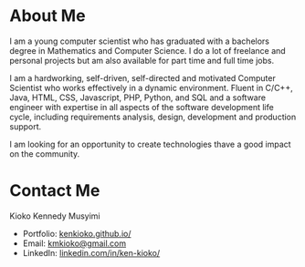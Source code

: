 <!---
kenkioko/kenkioko is a ✨ special ✨ repository because its `README.md` (this file) appears on your GitHub profile.
You can click the Preview link to take a look at your changes.
--->

# About Me
I am a young computer scientist who has graduated with a bachelors degree in Mathematics and Computer Science. 
I do a lot of freelance and personal projects but am also available for part time and full time jobs. 

I am a hardworking, self-driven, self-directed and motivated Computer Scientist who works effectively in a dynamic environment. Fluent in C/C++, Java, HTML, CSS, Javascript, PHP, Python, and SQL and a software engineer with expertise in all aspects of the software development life cycle, including requirements analysis, design, development and production support.

I am looking for an opportunity to create technologies thave a good impact on the community.

# Contact Me
Kioko Kennedy Musyimi

- Portfolio: [kenkioko.github.io/](https://kenkioko.github.io/)
- Email: [kmkioko@gmail.com](mailto:kmkioko@gmail.com)
- LinkedIn: [linkedin.com/in/ken-kioko/](https://www.linkedin.com/in/ken-kioko/)
